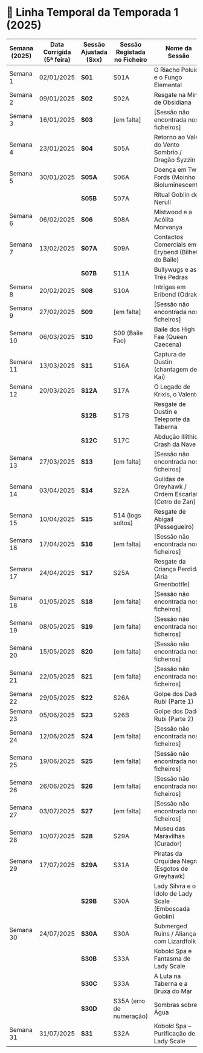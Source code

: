 # 📜 Linha Temporal da Temporada 1 (2025)

| **Semana (2025)** | **Data Corrigida (5ª feira)** | **Sessão Ajustada (Sxx)** | **Sessão Registada no Ficheiro** | **Nome da Sessão** |
|-------------------|-------------------------------|---------------------------|----------------------------------|--------------------|
| Semana 1 | 02/01/2025 | **S01** | S01A | O Riacho Poluído e o Fungo Elemental |
| Semana 2 | 09/01/2025 | **S02** | S02A | Resgate na Mina de Obsidiana |
| Semana 3 | 16/01/2025 | **S03** | [em falta] | [Sessão não encontrada nos ficheiros] |
| Semana 4 | 23/01/2025 | **S04** | S05A | Retorno ao Vale do Vento Sombrio / Dragão Syzzin |
| Semana 5 | 30/01/2025 | **S05A** | S06A | Doença em Two Fords (Moinho Bioluminescente) |
|           |                               | **S05B** | S07A | Ritual Goblin de Nerull |
| Semana 6 | 06/02/2025 | **S06** | S08A | Mistwood e a Acólita Morvanya |
| Semana 7 | 13/02/2025 | **S07A** | S09A | Contactos Comerciais em Erybend (Bilhete do Baile) |
|           |                               | **S07B** | S11A | Bullywugs e as Três Pedras |
| Semana 8 | 20/02/2025 | **S08** | S10A | Intrigas em Eribend (Odrak) |
| Semana 9 | 27/02/2025 | **S09** | [em falta] | [Sessão não encontrada nos ficheiros] |
| Semana 10 | 06/03/2025 | **S10** | S09 (Baile Fae) | Baile dos High Fae (Queen Caecena) |
| Semana 11 | 13/03/2025 | **S11** | S16A | Captura de Dustin (chantagem de Kai) |
| Semana 12 | 20/03/2025 | **S12A** | S17A | O Legado de Krixis, o Valente |
|           |                               | **S12B** | S17B | Resgate de Dustin e Teleporte da Taberna |
|           |                               | **S12C** | S17C | Abdução Illithid e Crash da Nave |
| Semana 13 | 27/03/2025 | **S13** | [em falta] | [Sessão não encontrada nos ficheiros] |
| Semana 14 | 03/04/2025 | **S14** | S22A | Guildas de Greyhawk / Ordem Escarlate (Cetro de Zan) |
| Semana 15 | 10/04/2025 | **S15** | S14 (logs soltos) | Resgate de Abigail (Pessegueiro) |
| Semana 16 | 17/04/2025 | **S16** | [em falta] | [Sessão não encontrada nos ficheiros] |
| Semana 17 | 24/04/2025 | **S17** | S25A | Resgate da Criança Perdida (Aria Greenbottle) |
| Semana 18 | 01/05/2025 | **S18** | [em falta] | [Sessão não encontrada nos ficheiros] |
| Semana 19 | 08/05/2025 | **S19** | [em falta] | [Sessão não encontrada nos ficheiros] |
| Semana 20 | 15/05/2025 | **S20** | [em falta] | [Sessão não encontrada nos ficheiros] |
| Semana 21 | 22/05/2025 | **S21** | [em falta] | [Sessão não encontrada nos ficheiros] |
| Semana 22 | 29/05/2025 | **S22** | S26A | Golpe dos Dados Rubi (Parte 1) |
| Semana 23 | 05/06/2025 | **S23** | S26B | Golpe dos Dados Rubi (Parte 2) |
| Semana 24 | 12/06/2025 | **S24** | [em falta] | [Sessão não encontrada nos ficheiros] |
| Semana 25 | 19/06/2025 | **S25** | [em falta] | [Sessão não encontrada nos ficheiros] |
| Semana 26 | 26/06/2025 | **S26** | [em falta] | [Sessão não encontrada nos ficheiros] |
| Semana 27 | 03/07/2025 | **S27** | [em falta] | [Sessão não encontrada nos ficheiros] |
| Semana 28 | 10/07/2025 | **S28** | S29A | Museu das Maravilhas (Curador) |
| Semana 29 | 17/07/2025 | **S29A** | S31A | Piratas da Orquídea Negra (Esgotos de Greyhawk) |
|           |                               | **S29B** | S30A | Lady Silvra e o Ídolo de Lady Scale (Emboscada Goblin) |
| Semana 30 | 24/07/2025 | **S30A** | S30A | Submerged Ruins / Aliança com Lizardfolk |
|           |                               | **S30B** | S33A | Kobold Spa e Fantasma de Lady Scale |
|           |                               | **S30C** | S33A | A Luta na Taberna e a Bruxa do Mar |
|           |                               | **S30D** | S35A (erro de numeração) | Sombras sobre a Água |
| Semana 31 | 31/07/2025 | **S31** | S32A | Kobold Spa – Purificação de Lady Scale |
